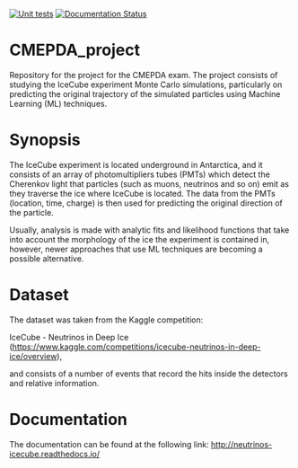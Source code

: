 [![Unit tests](https://github.com/gcicconofri098/CMEPDA_project/actions/workflows/unittest.yml/badge.svg)](https://github.com/gcicconofri098/CMEPDA_project/actions/workflows/unittest.yml)
<a href='https://neutrinos-icecube.readthedocs.io/en/latest/?badge=latest'>
    <img src='https://readthedocs.org/projects/neutrinos-icecube/badge/?version=latest' alt='Documentation Status' />
</a> 

# CMEPDA_project
Repository for the project for the CMEPDA exam. The project consists of studying the IceCube experiment Monte Carlo simulations, particularly on predicting the original trajectory of the simulated particles using Machine Learning (ML) techniques.

# Synopsis

The IceCube experiment is located underground in Antarctica, and it consists of an array of photomultipliers tubes (PMTs) which detect the Cherenkov light that particles (such as muons, neutrinos and so on) emit as they traverse the ice where IceCube is located. The data from the PMTs (location, time, charge) is then used for predicting the original direction of the particle.

Usually, analysis is made with analytic fits and likelihood functions that take into account the morphology of the ice the experiment is contained in, however, newer approaches that use ML techniques are becoming a possible alternative.

# Dataset

The dataset was taken from the Kaggle competition: 

IceCube - Neutrinos in Deep Ice (https://www.kaggle.com/competitions/icecube-neutrinos-in-deep-ice/overview),

and consists of a number of events that record the hits inside the detectors and relative information.

# Documentation

The documentation can be found at the following link: http://neutrinos-icecube.readthedocs.io/
